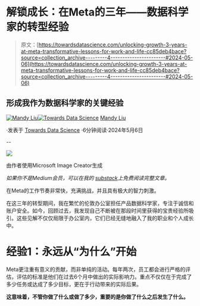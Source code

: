 # 解锁成长：在Meta的三年——数据科学家的转型经验

> 原文：[https://towardsdatascience.com/unlocking-growth-3-years-at-meta-transformative-lessons-for-work-and-life-cc85deb4bace?source=collection_archive---------4-----------------------#2024-05-06](https://towardsdatascience.com/unlocking-growth-3-years-at-meta-transformative-lessons-for-work-and-life-cc85deb4bace?source=collection_archive---------4-----------------------#2024-05-06)

## 形成我作为数据科学家的关键经验

[](https://medium.com/@mandymliu?source=post_page---byline--cc85deb4bace--------------------------------)[![Mandy Liu](../Images/ca4530dd41121dc7ab6d1ec9134bb08d.png)](https://medium.com/@mandymliu?source=post_page---byline--cc85deb4bace--------------------------------)[](https://towardsdatascience.com/?source=post_page---byline--cc85deb4bace--------------------------------)[![Towards Data Science](../Images/a6ff2676ffcc0c7aad8aaf1d79379785.png)](https://towardsdatascience.com/?source=post_page---byline--cc85deb4bace--------------------------------) [Mandy Liu](https://medium.com/@mandymliu?source=post_page---byline--cc85deb4bace--------------------------------)

·发表于 [Towards Data Science](https://towardsdatascience.com/?source=post_page---byline--cc85deb4bace--------------------------------) ·6分钟阅读·2024年5月6日

--

![](../Images/299e288c3c74e11b3f8b9bf2a7383e7c.png)

由作者使用Microsoft Image Creator生成

*如果你不是Medium会员，可以在我的* [*substack*](https://open.substack.com/pub/mandyliu/p/3-years-at-meta-transformative-data?r=3x0s40&utm_campaign=post&utm_medium=web&showWelcomeOnShare=true)*上免费阅读完整文章。*

在Meta的工作节奏非常快，充满挑战，并且具有极大的智力刺激。

在这三年的转型期间，我在繁忙的伦敦办公室担任产品数据科学家，专注于诚信和账户安全。如今，回顾过去，我发现自己不断被在那段时间里获得的宝贵经验所吸引。这些见解不仅仅局限于办公室内，它们已经无缝地融入了我的职业和个人成长中。

# 经验1：永远从“为什么”开始

Meta更注重有意义的贡献，而非单纯的活动。每年两次，员工都会进行严格的评估，评估的标准是他们在过去6个月中做出的实际影响力。重点不仅仅在于完成了多少任务或达成了多少目标，更在于行动带来的实际后果。

**这意味着，不管你做了什么或做了多少，重要的是你做了什么之后发生了什么。**
